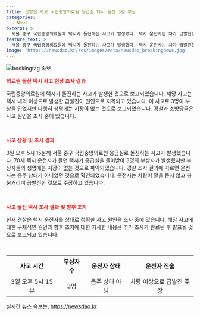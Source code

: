 ```yaml
---
title: 급발진 사고 국립중앙의료원 응급실 택시 돌진 3명 부상
categories:
  - News
excerpt: >
  서울 중구 국립중앙의료원에 택시가 돌진하는 사고가 발생했다. 택시 운전사는 차가 급발진했고 3명이 부상을 당했지만 생명에는 지장이 없는 것으로 알려졌다. 경찰 조사 결과 음주 상태는 아니었으며 사고 원인은 정확히 조사 중이다. 사고로 혼란스러운 시민들을 안심시키는 보도자료로 주목을 끌게 된 사건이다.
feature_text: >
  서울 중구 국립중앙의료원에 택시가 돌진하는 사고가 발생했다. 택시 운전사는 차가 급발진했고 3명이 부상을 당했지만 생명에는 지장이 없는 것으로 알려졌다. 경찰 조사 결과 음주 상태는 아니었으며 사고 원인은 정확히 조사 중이다. 사고로 혼란스러운 시민들을 안심시키는 보도자료로 주목을 끌게 된 사건이다.
image: 'https://newsdao.kr/res/images/meta/newsdao_breakingnews.jpg'
---
```


<p><img src="https://newsdao.kr/res/images/meta/newsdao_breakingnews.jpg" alt="bookingtag 속보" /></p>

<p><b><span style="color: #ee2323;">의료원 돌진 택시 사고 현장 조사 결과</span></b></p>

<p>국립중앙의료원에 택시가 돌진하는 사고가 발생한 것으로 보고되었습니다. 해당 사고는 택시 내의 이상으로 발생한 급발진이 원인으로 지목되고 있습니다. 이 사고로 3명이 부상을 입었지만 다행히 생명에는 지장이 없는 것으로 보고되었습니다. 경찰과 소방당국은 사고 원인을 조사 중에 있습니다.</p>

<p data-ke-size="size16">&nbsp;</p>

<p><b><span style="color: #ee2323;">사고 상황 및 조사 결과</span></b></p>

<p>3일 오후 5시 15분께 서울 중구 국립중앙의료원 응급실로 돌진하는 사고가 발생했습니다. 70세 택시 운전사가 몰던 택시가 응급실을 들이받아 3명의 부상자가 발생했지만 부상자들의 생명에는 지장이 없는 것으로 파악되었습니다. 경찰 조사 결과에 따르면 운전사는 음주 상태가 아니었던 것으로 확인되었습니다. 운전사는 차량이 말을 듣지 않고 붕붕거리며 급발진한 것으로 주장하고 있습니다.</p>

<p data-ke-size="size16">&nbsp;</p>

<p><b><span style="color: #ee2323;">사고 돌진 택시 조사 결과 및 향후 조치</span></b></p>

<p>현재 경찰은 택시 운전자를 상대로 정확한 사고 원인을 조사 중에 있습니다. 해당 사고에 대한 구체적인 원인과 향후 조치에 대한 자세한 내용은 추가 조사가 완료된 후 발표될 것으로 보고되고 있습니다. </p>

<p data-ke-size="size16">&nbsp;</p>

<table>
    <tbody>
        <tr>
            <td style="text-align: center; height: 17px;"><b>사고 시간</b></td>
            <td style="text-align: center; height: 17px;"><b>부상자 수</b></td>
            <td style="text-align: center; height: 17px;"><b>운전자 상태</b></td>
            <td style="text-align: center; height: 17px;"><b>운전자 진술</b></td>
        </tr>
        <tr>
            <td style="text-align: center; height: 17px;">3일 오후 5시 15분</td>
            <td style="text-align: center; height: 17px;">3명</td>
            <td style="text-align: center; height: 17px;">음주 상태 아님</td>
            <td style="text-align: center; height: 17px;">차량 이상으로 급발진 주장</td>
        </tr>
    </tbody>
</table>
실시간 뉴스 속보는, <a href="https://newsdao.kr" rel="dofollow">https://newsdao.kr</a>


